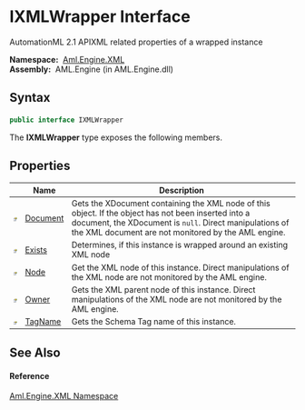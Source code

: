 IXMLWrapper Interface
=====================
AutomationML 2.1 APIXML related properties of a wrapped instance

  **Namespace:**  [Aml.Engine.XML][1]  
  **Assembly:**  AML.Engine (in AML.Engine.dll)

Syntax
------

```csharp
public interface IXMLWrapper
```

The **IXMLWrapper** type exposes the following members.


Properties
----------

                   | Name          | Description                                                                                                                                                                                                            
------------------ | ------------- | ---------------------------------------------------------------------------------------------------------------------------------------------------------------------------------------------------------------------- 
![Public property] | [Document][2] | Gets the XDocument containing the XML node of this object. If the object has not been inserted into a document, the XDocument is `null`. Direct manipulations of the XML document are not monitored by the AML engine. 
![Public property] | [Exists][3]   | Determines, if this instance is wrapped around an existing XML node                                                                                                                                                    
![Public property] | [Node][4]     | Get the XML node of this instance. Direct manipulations of the XML node are not monitored by the AML engine.                                                                                                           
![Public property] | [Owner][5]    | Gets the XML parent node of this instance. Direct manipulations of the XML node are not monitored by the AML engine.                                                                                                   
![Public property] | [TagName][6]  | Gets the Schema Tag name of this instance.                                                                                                                                                                             


See Also
--------

#### Reference
[Aml.Engine.XML Namespace][1]  

[1]: ../README.md
[2]: Document.md
[3]: Exists.md
[4]: Node.md
[5]: Owner.md
[6]: TagName.md
[7]: https://www.automationml.org
[8]: ../../icons/logoShade.png
[Public property]: ../../icons/pubproperty.gif "Public property"